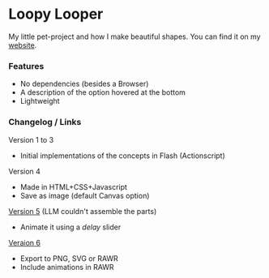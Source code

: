 # Loopy Looper
My little pet-project and how I make beautiful shapes. You can find it on my [website](https://hyperagon.github.io/projects/).

### Features
- No dependencies (besides a Browser)
- A description of the option hovered at the bottom
- Lightweight

### Changelog / Links

Version 1 to 3
- Initial implementations of the concepts in Flash (Actionscript)

Version 4
- Made in HTML+CSS+Javascript
- Save as image (default Canvas option)

[Version 5](https://hyperagon.github.io/projects/loopylooper5/) (LLM couldn't assemble the parts)
- Animate it using a *delay* slider

[Veraion 6](https://hyperagon.github.io/projects/loopylooper6/)
- Export to PNG, SVG or RAWR
- Include animations in RAWR
